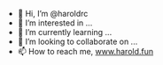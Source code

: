 - 👋 Hi, I’m @haroldrc
- 👀 I’m interested in ...
- 🌱 I’m currently learning ...
- 💞️ I’m looking to collaborate on ...
- 📫 How to reach me, www.harold.fun

<!---
haroldrc/haroldrc is a ✨ special ✨ repository because its `README.md` (this file) appears on your GitHub profile.
You can click the Preview link to take a look at your changes.
--->

